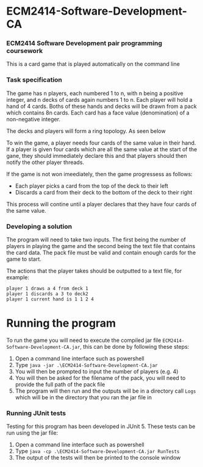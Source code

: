 # ECM2414-Software-Development-CA

### ECM2414 Software Development pair programming coursework

This is a card game that is played automatically on the command line
<br>

### Task specification

The game has n players, each numbered 1 to n, with n being a positive integer, and n decks of cards again numbers 1 to n.
Each player will hold a hand of 4 cards. Boths of these hands and decks will be drawn from a pack which contains 8n cards.
Each card has a face value (denomination) of a non-negative integer.

The decks and players will form a ring topology. As seen below

To win the game, a player needs four cards of the same value in their hand. 
If a player is given four cards which are all the same value at the start of the gane, they should immediately declare this
and that players should then notify the other player threads.

If the game is not won imeediately, then the game progressess as follows:
- Each player picks a card from the top of the deck to their left
- Discards a card from their deck to the bottom of the deck to their right

This process will contine until a player declares that they have four cards of the same value.

### Developing a solution

The program will need to take two inputs. The first being the number of players in playing the game and the second being the text file that contains the card data.
The pack file must be valid and contain enough cards for the game to start.

The actions that the player takes should be outputted to a text file, for example: 
```
player 1 draws a 4 from deck 1
player 1 discards a 3 to deck2
player 1 current hand is 1 1 2 4
```

# Running the program

To run the game you will need to execute the compiled jar file `ECM2414-Software-Development-CA.jar`, this can be done by following these steps:

1. Open a command line interface such as powershell
2. Type `java -jar .\ECM2414-Software-Development-CA.jar`
3. You will then be prompted to input the number of players (e.g. 4)
4. You will then be asked for the filename of the pack, you will need to provide the full path of the pack file
5. The program will then run and the outputs will be in a directory call `Logs` which will be in the directory that you ran the jar file in

### Running JUnit tests
Testing for this program has been developed in JUnit 5. These tests can be run using the jar file:

1. Open a command line interface such as powershell
2. Type `java -cp .\ECM2414-Software-Development-CA.jar RunTests`
3. The output of the tests will then be printed to the console window




